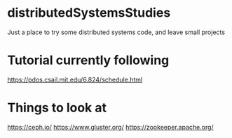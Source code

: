 # distributedSystemsStudies
Just a place to try some distributed systems code, and leave small projects

# Tutorial currently following
https://pdos.csail.mit.edu/6.824/schedule.html

# Things to look at

https://ceph.io/
https://www.gluster.org/
https://zookeeper.apache.org/
